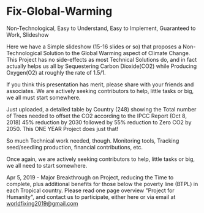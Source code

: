 # Fix-Global-Warming
Non-Technological, Easy to Understand, Easy to Implement, Guaranteed to Work, Slideshow

Here we have a Simple slideshow (15-16 slides or so) that proposes a Non-Technological Solution
to the Global Warming aspect of Climate Change. This Project has no side-effects
as most Technical Solutions do, and in fact actually helps us all by
Sequestering Carbon Dioxide(CO2) while Producing Oxygen(O2) at roughly the rate of 1.5/1.  

If you think this presentation has merit, please share with your friends and associates.
We are actively seeking contributors to help, little tasks or big, we all must start somewhere.

Just uploaded, a detailed table by Country (248) showing the Total number of Trees needed
to offset the CO2 according to the IPCC Report (Oct 8, 2018) 45% reduction by 2030 followed by 
55% reduction to Zero CO2 by 2050. This ONE YEAR Project does just that!

So much Technical work needed, though. Monitoring tools, Tracking seed/seedling production,
financial contributions, etc.

Once again, we are actively seeking contributors to help, little tasks or big,
we all need to start somewhere.

Apr 5, 2019 - Major Breakthrough on Project, reducing the Time to complete, plus additional
benefits for those below the poverty line (BTPL) in each Tropical country. Please read one page overview 
"Project for Humanity", and contact us to participate, either here or via email at  worldfixing2019@gmail.com


